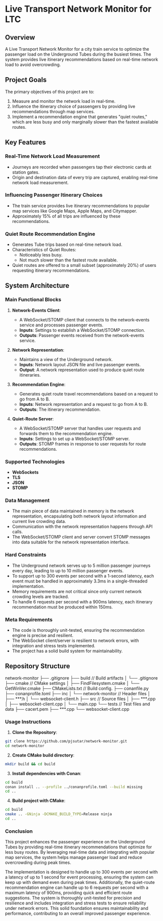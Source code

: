 # Live Transport Network Monitor for LTC

## Overview

A Live Transport Network Monitor for a city train service to optimize the passenger load on the Underground Tubes during the busiest times. The system provides live itinerary recommendations based on real-time network load to avoid overcrowding.

## Project Goals

The primary objectives of this project are to:
1. Measure and monitor the network load in real-time.
2. Influence the itinerary choice of passengers by providing live recommendations through map services.
3. Implement a recommendation engine that generates "quiet routes," which are less busy and only marginally slower than the fastest available routes.

## Key Features

### Real-Time Network Load Measurement

- Journeys are recorded when passengers tap their electronic cards at station gates.
- Origin and destination data of every trip are captured, enabling real-time network load measurement.

### Influencing Passenger Itinerary Choices

- The train service provides live itinerary recommendations to popular map services like Google Maps, Apple Maps, and Citymapper.
- Approximately 15% of all trips are influenced by these recommendations.

### Quiet Route Recommendation Engine

- Generates Tube trips based on real-time network load.
- Characteristics of Quiet Routes:
  - Noticeably less busy.
  - Not much slower than the fastest route available.
- Quiet routes are offered to a small subset (approximately 20%) of users requesting itinerary recommendations.

## System Architecture

### Main Functional Blocks

1. **Network-Events Client**:
   - A WebSocket/STOMP client that connects to the network-events service and processes passenger events.
   - **Inputs**: Settings to establish a WebSocket/STOMP connection.
   - **Outputs**: Passenger events received from the network-events service.

2. **Network Representation**:
   - Maintains a view of the Underground network.
   - **Inputs**: Network layout JSON file and live passenger events.
   - **Output**: A network representation used to produce quiet route itineraries.

3. **Recommendation Engine**:
   - Generates quiet route travel recommendations based on a request to go from A to B.
   - **Inputs**: Network representation and a request to go from A to B.
   - **Outputs**: The itinerary recommendation.

4. **Quiet-Route Server**:
   - A WebSocket/STOMP server that handles user requests and forwards them to the recommendation engine.
   - **Inputs**: Settings to set up a WebSocket/STOMP server.
   - **Outputs**: STOMP frames in response to user requests for route recommendations.

### Supported Technologies

- **WebSockets**
- **TLS**
- **JSON**
- **STOMP**

### Data Management

- The main piece of data maintained in memory is the network representation, encapsulating both network layout information and current live crowding data.
- Communication with the network representation happens through API calls.
- The WebSocket/STOMP client and server convert STOMP messages into data suitable for the network representation interface.

### Hard Constraints

- The Underground network serves up to 5 million passenger journeys every day, leading to up to 10 million passenger events.
- To support up to 300 events per second with a 1-second latency, each event must be handled in approximately 3.3ms in a single-threaded implementation.
- Memory requirements are not critical since only current network crowding levels are tracked.
- To handle 6 requests per second with a 900ms latency, each itinerary recommendation must be produced within 150ms.

### Meta Requirements

- The code is thoroughly unit-tested, ensuring the recommendation engine is precise and resilient.
- The WebSocket client/server is resilient to network errors, with integration and stress tests implemented.
- The project has a solid build system for maintainability.

## Repository Structure
network-monitor 
├── .gitignore 
├── build                     // Build artifacts
│   └── .gitignore 
├── cmake                     // CMake settings
│   ├── FindFilesystem.cmake 
│   └── GetWinVer.cmake 
├── CMakeLists.txt            // Build config.
├── conanfile.py 
├── conanprofile.toml 
├── inc 
│   └── network-monitor       // Header files
│     ├── ***.h 
│     └── websocket-client.h 
├── src                       // Source files
│   ├── ***.cpp 
│   ├── websocket-client.cpp
│   └── main.cpp 
└── tests                     // Test files and data
    ├── cacert.pem 
    ├── ***.cpp 
    └── websocket-client.cpp

### Usage Instructions

1. **Clone the Repository**:
```bash
git clone https://github.com/pjsutar/network-monitor.git
cd network-monitor
```

2. **Create CMake build directory**:
```bash
mkdir build && cd build
```

3. **Install dependencies with Conan**:
```bash
cd build
conan install .. --profile ../conanprofile.toml --build missing
cd ..
```

4. **Build project with CMake**:
```bash
cd build
cmake .. -GNinja -DCMAKE_BUILD_TYPE=Release ninja
cd ..
```

### Conclusion
This project enhances the passenger experience on the Underground Tubes by providing real-time itinerary recommendations that optimize for less busy routes. By leveraging real-time data and integrating with popular map services, the system helps manage passenger load and reduce overcrowding during peak times.

The implementation is designed to handle up to 300 events per second with a latency of up to 1 second for event processing, ensuring the system can keep up with demand even during peak times. Additionally, the quiet-route recommendation engine can handle up to 6 requests per second with a maximum latency of 900ms, providing quick and efficient route suggestions. The system is thoroughly unit-tested for precision and resilience and includes integration and stress tests to ensure reliability under network errors. This solid foundation ensures maintainability and performance, contributing to an overall improved passenger experience.
